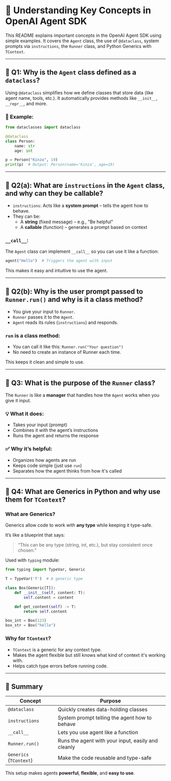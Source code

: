 
# 🤖 Understanding Key Concepts in OpenAI Agent SDK

This README explains important concepts in the OpenAI Agent SDK using simple examples. It covers the `Agent` class, the use of `@dataclass`, system prompts via `instructions`, the `Runner` class, and Python Generics with `TContext`.

---

## 📘 Q1: Why is the `Agent` class defined as a `dataclass`?

Using `@dataclass` simplifies how we define classes that store data (like agent name, tools, etc.). It automatically provides methods like `__init__`, `__repr__`, and more.

### 🧪 Example:
```python
from dataclasses import dataclass

@dataclass
class Person:
    name: str
    age: int

p = Person("Kinza", 19)
print(p)  # Output: Person(name='Kinza', age=19)
```

---

## 📘 Q2(a): What are `instructions` in the `Agent` class, and why can they be callable?

- `instructions`: Acts like a **system prompt** – tells the agent how to behave.
- They can be:
  - A **string** (fixed message) – e.g., "Be helpful"
  - A **callable** (function) – generates a prompt based on context

### `__call__`:
The `Agent` class can implement `__call__` so you can use it like a function:
```python
agent("Hello")  # Triggers the agent with input
```
This makes it easy and intuitive to use the agent.

---

## 📘 Q2(b): Why is the user prompt passed to `Runner.run()` and why is it a class method?

- You give your input to `Runner`.
- `Runner` passes it to the `Agent`.
- `Agent` reads its rules (`instructions`) and responds.

### `run` is a class method:
- You can call it like this: `Runner.run("Your question")`
- No need to create an instance of Runner each time.

This keeps it clean and simple to use.

---

## 📘 Q3: What is the purpose of the `Runner` class?

The `Runner` is like a **manager** that handles how the `Agent` works when you give it input.

### 💡 What it does:
- Takes your input (prompt)
- Combines it with the agent’s instructions
- Runs the agent and returns the response

### ✅ Why it’s helpful:
- Organizes how agents are run
- Keeps code simple (just use `run`)
- Separates how the agent thinks from how it's called

---

## 📘 Q4: What are Generics in Python and why use them for `TContext`?

### What are Generics?
Generics allow code to work with **any type** while keeping it type-safe.

It’s like a blueprint that says:
> “This can be any type (string, int, etc.), but stay consistent once chosen.”

Used with `typing` module:
```python
from typing import TypeVar, Generic

T = TypeVar('T')  # A generic type

class Box(Generic[T]):
    def __init__(self, content: T):
        self.content = content

    def get_content(self) -> T:
        return self.content

box_int = Box(123)
box_str = Box("hello")
```

### Why for `TContext`?
- `TContext` is a generic for any context type.
- Makes the agent flexible but still knows what kind of context it's working with.
- Helps catch type errors before running code.

---

## 🏁 Summary

| Concept      | Purpose                                                   |
|--------------|-----------------------------------------------------------|
| `@dataclass` | Quickly creates data-holding classes                      |
| `instructions` | System prompt telling the agent how to behave           |
| `__call__`   | Lets you use agent like a function                        |
| `Runner.run()` | Runs the agent with your input, easily and cleanly      |
| `Generics` (`TContext`) | Make the code reusable and type-safe           |

This setup makes agents **powerful**, **flexible**, and **easy to use**.
